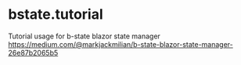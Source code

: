 # bstate.tutorial
Tutorial usage for b-state blazor state manager
https://medium.com/@markjackmilian/b-state-blazor-state-manager-26e87b2065b5
